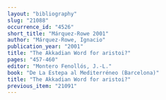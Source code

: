 ```yaml
---
layout: "bibliography"
slug: "21088"
occurrence_id: "4526"
short_title: "Márquez-Rowe 2001"
author: "Márquez-Rowe, Ignacio"
publication_year: "2001"
title: "The Akkadian Word for aristoi?"
pages: "457-460"
editor: "Montero Fenollós, J.-L."
book: "De La Estepa al Mediterréneo (Barcelona)"
title: "The Akkadian Word for aristoi?"
previous_item: "21091"
---
```

